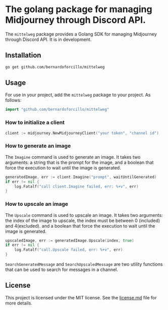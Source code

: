 # The golang package for managing Midjourney through Discord API.

The `mittelweg` package provides a Golang SDK for managing Midjourney through Discord API. It is in development.

## Installation

```bash
go get github.com/bernardoforcillo/mittelweg
```

## Usage

For use in your project, add the `mittelweg` package to your project. As follows:

```go
import "github.com/bernardoforcillo/mittelweg"
```

### How to initialize a client

```go
client := midjourney.NewMidjourneyClient("your token", "channel id")

```

### How to generate an image

The `Imagine` command is used to generate an image. It takes two arguments: a string that is the prompt for the image, and a boolean that force the execution to wait until the image is generated.

```go
generatedImage, err := client.Imagine("prompt", waitUntilGenerated)
if err != nil {
    log.Fatalf("call client.Imagine failed, err: %+v", err)
}
```

### How to upscale an image

The `Upscale` command is used to upscale an image. It takes two arguments: the index of the image to upscale, the index must be between 0 (included) and 4(excluded). and a boolean that force the execution to wait until the image is generated.

```go
upscaledImage, err := generatedImage.Upscale(index, true)
if err != nil {
	log.Fatalf("call.Upscale failed, err: %+v", err)
}
```

`SearchGeneratedMessage` and `SearchUpscaledMessage` are two utility functions
that can be used to search for messages in a channel.

## License

This project is licensed under the MIT license. See the [license.md](license.md) file for more details.
